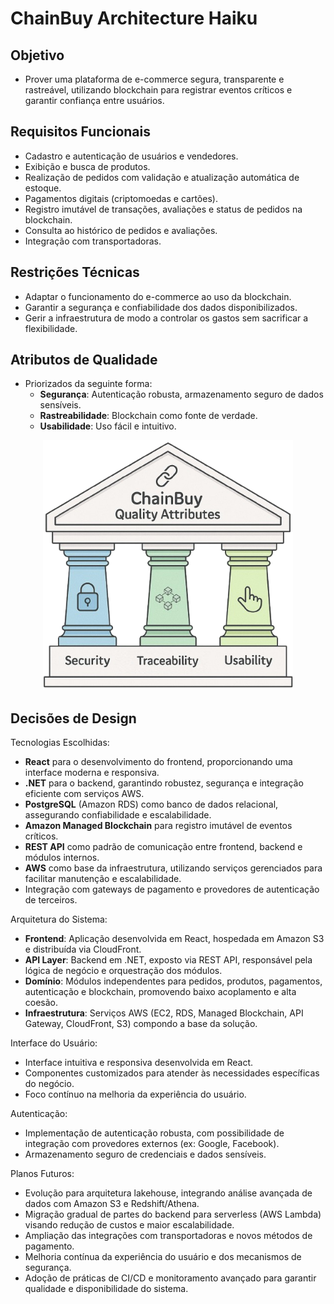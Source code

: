 # ChainBuy Architecture Haiku

## Objetivo

- Prover uma plataforma de e-commerce segura, transparente e rastreável, utilizando blockchain para registrar eventos críticos e garantir confiança entre usuários.


## Requisitos Funcionais

- Cadastro e autenticação de usuários e vendedores.
- Exibição e busca de produtos.
- Realização de pedidos com validação e atualização automática de estoque.
- Pagamentos digitais (criptomoedas e cartões).
- Registro imutável de transações, avaliações e status de pedidos na blockchain.
- Consulta ao histórico de pedidos e avaliações.
- Integração com transportadoras.


## Restrições Técnicas

- Adaptar o funcionamento do e-commerce ao uso da blockchain.
- Garantir a segurança e confiabilidade dos dados disponibilizados.
- Gerir a infraestrutura de modo a controlar os gastos sem sacrificar a flexibilidade.


## Atributos de Qualidade
- Priorizados da seguinte forma:  
    - **Segurança**: Autenticação robusta, armazenamento seguro de dados sensíveis.  
    - **Rastreabilidade**: Blockchain como fonte de verdade.  
    - **Usabilidade**: Uso fácil e intuitivo.  

<div align="center">
  <img src="../assets/quality_attributes.png" width="400">
</div>

## Decisões de Design

Tecnologias Escolhidas:

- **React** para o desenvolvimento do frontend, proporcionando uma interface moderna e responsiva.
- **.NET** para o backend, garantindo robustez, segurança e integração eficiente com serviços AWS.
- **PostgreSQL** (Amazon RDS) como banco de dados relacional, assegurando confiabilidade e escalabilidade.
- **Amazon Managed Blockchain** para registro imutável de eventos críticos.
- **REST API** como padrão de comunicação entre frontend, backend e módulos internos.
- **AWS** como base da infraestrutura, utilizando serviços gerenciados para facilitar manutenção e escalabilidade.
- Integração com gateways de pagamento e provedores de autenticação de terceiros.

Arquitetura do Sistema:

- **Frontend**: Aplicação desenvolvida em React, hospedada em Amazon S3 e distribuída via CloudFront.
- **API Layer**: Backend em .NET, exposto via REST API, responsável pela lógica de negócio e orquestração dos módulos.
- **Domínio**: Módulos independentes para pedidos, produtos, pagamentos, autenticação e blockchain, promovendo baixo acoplamento e alta coesão.
- **Infraestrutura**: Serviços AWS (EC2, RDS, Managed Blockchain, API Gateway, CloudFront, S3) compondo a base da solução.

Interface do Usuário:

- Interface intuitiva e responsiva desenvolvida em React.
- Componentes customizados para atender às necessidades específicas do negócio.
- Foco contínuo na melhoria da experiência do usuário.

Autenticação:

- Implementação de autenticação robusta, com possibilidade de integração com provedores externos (ex: Google, Facebook).
- Armazenamento seguro de credenciais e dados sensíveis.

Planos Futuros:

- Evolução para arquitetura lakehouse, integrando análise avançada de dados com Amazon S3 e Redshift/Athena.
- Migração gradual de partes do backend para serverless (AWS Lambda) visando redução de custos e maior escalabilidade.
- Ampliação das integrações com transportadoras e novos métodos de pagamento.
- Melhoria contínua da experiência do usuário e dos mecanismos de segurança.
- Adoção de práticas de CI/CD e monitoramento avançado para garantir qualidade e disponibilidade do sistema.
